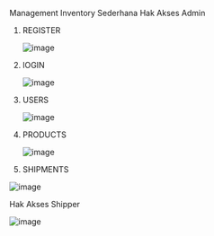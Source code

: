 Management Inventory Sederhana
Hak Akses Admin

1. REGISTER
   
   ![image](https://github.com/Sisbus/inventory/assets/82956295/1d0a068e-0b66-452e-a482-0a15bd802964)


3. lOGIN
   
   ![image](https://github.com/Sisbus/inventory/assets/82956295/ef8012e9-62e5-4768-a599-b4a32fc6827e)


5. USERS
   
   ![image](https://github.com/Sisbus/inventory/assets/82956295/7fcbc8de-abd7-4dc3-82ec-cb8f1e27db40)



7. PRODUCTS
   
   ![image](https://github.com/Sisbus/inventory/assets/82956295/2f19a689-42e5-4b69-98e5-e925da9cbacf)



9. SHIPMENTS
    
  ![image](https://github.com/Sisbus/inventory/assets/82956295/7823b6b8-2f3b-4fa0-b09c-1fa43ff85a2d)


Hak Akses Shipper

![image](https://github.com/Sisbus/inventory/assets/82956295/af526196-2040-4c12-8ef5-bc2c6e6d9fe1)

